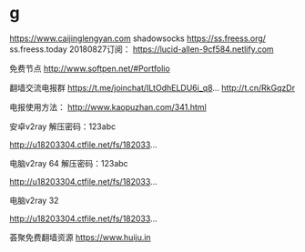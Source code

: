 # g
https://www.caijinglengyan.com
shadowsocks
https://ss.freess.org/
ss.freess.today
20180827订阅：
https://lucid-allen-9cf584.netlify.com

 
免费节点
http://www.softpen.net/#Portfolio


翻墙交流电报群
https://t.me/joinchat/ILtOdhELDU6i_q8... 
http://t.cn/RkGqzDr

电报使用方法：
http://www.kaopuzhan.com/341.html

安卓v2ray  解压密码：123abc

http://u18203304.ctfile.net/fs/182033...
 
电脑v2ray 64 解压密码：123abc

http://u18203304.ctfile.net/fs/182033...

电脑v2ray  32

http://u18203304.ctfile.net/fs/182033...


荟聚免费翻墙资源
https://www.huiju.in
